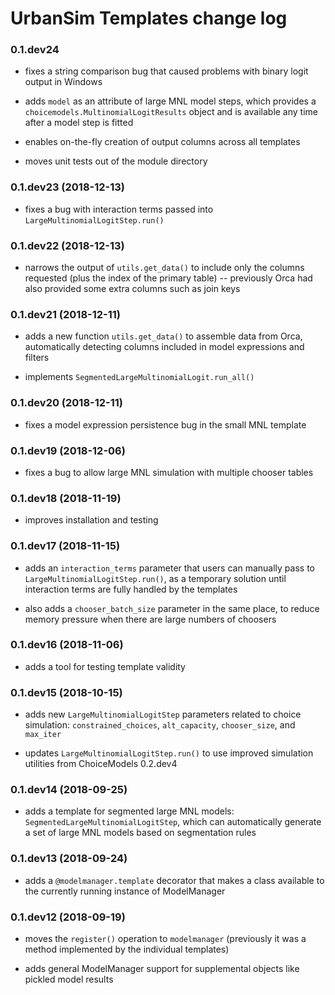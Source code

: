 # UrbanSim Templates change log

### 0.1.dev24

- fixes a string comparison bug that caused problems with binary logit output in Windows

- adds `model` as an attribute of large MNL model steps, which provides a `choicemodels.MultinomialLogitResults` object and is available any time after a model step is fitted

- enables on-the-fly creation of output columns across all templates

- moves unit tests out of the module directory

### 0.1.dev23 (2018-12-13)

- fixes a bug with interaction terms passed into `LargeMultinomialLogitStep.run()`

### 0.1.dev22 (2018-12-13)

- narrows the output of `utils.get_data()` to include only the columns requested (plus the index of the primary table) -- previously Orca had also provided some extra columns such as join keys

### 0.1.dev21 (2018-12-11)

- adds a new function `utils.get_data()` to assemble data from Orca, automatically detecting columns included in model expressions and filters

- implements `SegmentedLargeMultinomialLogit.run_all()`

### 0.1.dev20 (2018-12-11)

- fixes a model expression persistence bug in the small MNL template

### 0.1.dev19 (2018-12-06)

- fixes a bug to allow large MNL simulation with multiple chooser tables

### 0.1.dev18 (2018-11-19)

- improves installation and testing

### 0.1.dev17 (2018-11-15)

- adds an `interaction_terms` parameter that users can manually pass to `LargeMultinomialLogitStep.run()`, as a temporary solution until interaction terms are fully handled by the templates

- also adds a `chooser_batch_size` parameter in the same place, to reduce memory pressure when there are large numbers of choosers

### 0.1.dev16 (2018-11-06)

- adds a tool for testing template validity

### 0.1.dev15 (2018-10-15)

- adds new `LargeMultinomialLogitStep` parameters related to choice simulation: `constrained_choices`, `alt_capacity`, `chooser_size`, and `max_iter`

- updates `LargeMultinomialLogitStep.run()` to use improved simulation utilities from ChoiceModels 0.2.dev4

### 0.1.dev14 (2018-09-25)

- adds a template for segmented large MNL models: `SegmentedLargeMultinomialLogitStep`, which can automatically generate a set of large MNL models based on segmentation rules

### 0.1.dev13 (2018-09-24)

- adds a `@modelmanager.template` decorator that makes a class available to the currently running instance of ModelManager

### 0.1.dev12 (2018-09-19)

- moves the `register()` operation to `modelmanager` (previously it was a method implemented by the individual templates)

- adds general ModelManager support for supplemental objects like pickled model results